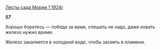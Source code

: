 [Листы сада Мории 1 1924г](https://127.0.0.1:4002/agni/1924)

___57___

Хорошо боретесь — победа за вами, спешить не надо, даже ковать железо нужно время.   

Железо закаляется в холодной воде, чтобы засиять в пламени.   

